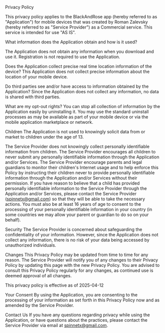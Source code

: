 Privacy Policy

This privacy policy applies to the BlackAndRose app (hereby referred to as "Application") for mobile devices that was created by Roman Zalevsky (hereby referred to as "Service Provider") as a Commercial service. This service is intended for use "AS IS".


What information does the Application obtain and how is it used?

The Application does not obtain any information when you download and use it. Registration is not required to use the Application.


Does the Application collect precise real time location information of the device?
This Application does not collect precise information about the location of your mobile device.


Do third parties see and/or have access to information obtained by the Application?
Since the Application does not collect any information, no data is shared with third parties.


What are my opt-out rights?
You can stop all collection of information by the Application easily by uninstalling it. You may use the standard uninstall processes as may be available as part of your mobile device or via the mobile application marketplace or network.


Children
The Application is not used to knowingly solicit data from or market to children under the age of 13.


The Service Provider does not knowingly collect personally identifiable information from children. The Service Provider encourages all children to never submit any personally identifiable information through the Application and/or Services. The Service Provider encourage parents and legal guardians to monitor their children's Internet usage and to help enforce this Policy by instructing their children never to provide personally identifiable information through the Application and/or Services without their permission. If you have reason to believe that a child has provided personally identifiable information to the Service Provider through the Application and/or Services, please contact the Service Provider (spinnetx@gmail.com) so that they will be able to take the necessary actions. You must also be at least 16 years of age to consent to the processing of your personally identifiable information in your country (in some countries we may allow your parent or guardian to do so on your behalf).


Security
The Service Provider is concerned about safeguarding the confidentiality of your information. However, since the Application does not collect any information, there is no risk of your data being accessed by unauthorized individuals.


Changes
This Privacy Policy may be updated from time to time for any reason. The Service Provider will notify you of any changes to their Privacy Policy by updating this page with the new Privacy Policy. You are advised to consult this Privacy Policy regularly for any changes, as continued use is deemed approval of all changes.


This privacy policy is effective as of 2025-04-12


Your Consent
By using the Application, you are consenting to the processing of your information as set forth in this Privacy Policy now and as amended by the Service Provider.


Contact Us
If you have any questions regarding privacy while using the Application, or have questions about the practices, please contact the Service Provider via email at spinnetx@gmail.com.

